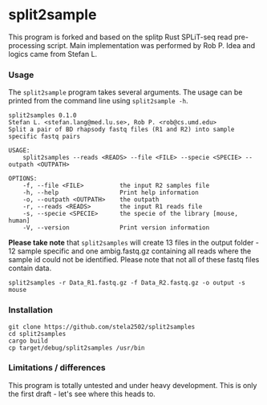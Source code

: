 # split2sample

This program is forked and based on the splitp Rust SPLiT-seq read pre-processing script.
Main implementation was performed by Rob P. Idea and logics came from Stefan L.

### Usage 

The `split2sample` program takes several arguments.  The usage can be printed 
from the command line using `split2sample -h`.

```
split2samples 0.1.0
Stefan L. <stefan.lang@med.lu.se>, Rob P. <rob@cs.umd.edu>
Split a pair of BD rhapsody fastq files (R1 and R2) into sample specific fastq pairs

USAGE:
    split2samples --reads <READS> --file <FILE> --specie <SPECIE> --outpath <OUTPATH>

OPTIONS:
    -f, --file <FILE>          the input R2 samples file
    -h, --help                 Print help information
    -o, --outpath <OUTPATH>    the outpath
    -r, --reads <READS>        the input R1 reads file
    -s, --specie <SPECIE>      the specie of the library [mouse, human]
    -V, --version              Print version information

```

**Please take note** that `split2samples` will create 13 files in the output folder - 12 sample specific 
and one ambig.fastq.gz containing all reads where the sample id could not be identified. 
Please note that not all of these fastq files contain data.

```
split2samples -r Data_R1.fastq.gz -f Data_R2.fastq.gz -o output -s mouse
```

### Installation

```
git clone https://github.com/stela2502/split2samples
cd split2samples
cargo build
cp target/debug/split2samples /usr/bin
``` 


### Limitations / differences

This program is totally untested and under heavy development.
This is only the first draft - let's see where this heads to.
